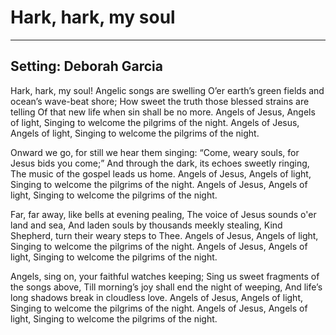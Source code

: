 # Hark, hark, my soul

***

## Setting: Deborah Garcia

Hark, hark, my soul! Angelic songs are swelling
O’er earth’s green fields and ocean’s wave-beat shore;
How sweet the truth those blessed strains are telling
Of that new life when sin shall be no more.
Angels of Jesus, Angels of light,
Singing to welcome the pilgrims of the night.
Angels of Jesus, Angels of light,
Singing to welcome the pilgrims of the night.

Onward we go, for still we hear them singing:
“Come, weary souls, for Jesus bids you come;”
And through the dark, its echoes sweetly ringing,
The music of the gospel leads us home. Angels of Jesus, Angels of light,
Singing to welcome the pilgrims of the night.
Angels of Jesus, Angels of light,
Singing to welcome the pilgrims of the night.


Far, far away, like bells at evening pealing,
The voice of Jesus sounds o'er land and sea,
And laden souls by thousands meekly stealing,
Kind Shepherd, turn their weary steps to Thee. 
Angels of Jesus, Angels of light,
Singing to welcome the pilgrims of the night.
Angels of Jesus, Angels of light,
Singing to welcome the pilgrims of the night.

Angels, sing on, your faithful watches keeping;
Sing us sweet fragments of the songs above,
Till morning’s joy shall end the night of weeping,
And life’s long shadows break in cloudless love. 
Angels of Jesus, Angels of light,
Singing to welcome the pilgrims of the night.
Angels of Jesus, Angels of light,
Singing to welcome the pilgrims of the night.